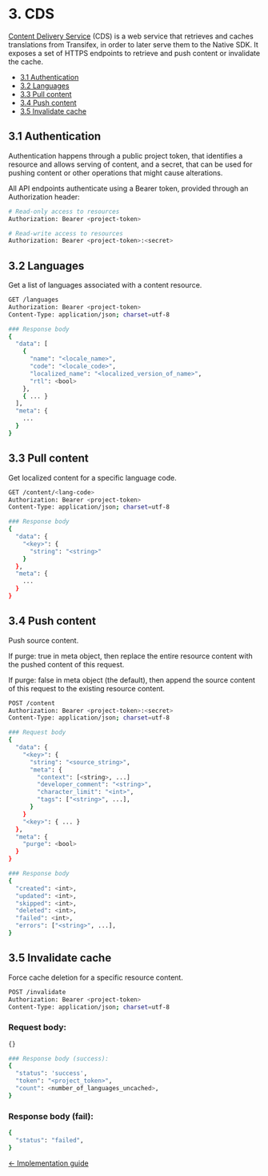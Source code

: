 # 3. CDS

[Content Delivery Service](https://docs.transifex.com/transifex-native-sdk-overview/hosting-translations) (CDS) is a web service that retrieves and caches translations from Transifex, in order to later serve them to the Native SDK. It exposes a set of HTTPS endpoints to retrieve and push content or invalidate the cache.

* [3.1 Authentication](#31-authentication)
* [3.2 Languages](#32-languages)
* [3.3 Pull content](#33-pull-content)
* [3.4 Push content](#34-push-content)
* [3.5 Invalidate cache](#35-invalidate-cache)

## 3.1 Authentication

Authentication happens through a public project token, that identifies a resource and allows serving of content, and a secret, that can be used for pushing content or other operations that might cause alterations.

All API endpoints authenticate using a Bearer token, provided through an Authorization header:

```bash
# Read-only access to resources
Authorization: Bearer <project-token>

# Read-write access to resources
Authorization: Bearer <project-token>:<secret>
```

## 3.2 Languages

Get a list of languages associated with a content resource.

```bash
GET /languages
Authorization: Bearer <project-token>
Content-Type: application/json; charset=utf-8
```

```bash
### Response body
{
  "data": [
    {
      "name": "<locale_name>",
      "code": "<locale_code>",
      "localized_name": "<localized_version_of_name>",
      "rtl": <bool>
    },
    { ... }
  ],
  "meta": {
    ...
  }
}
```

## 3.3 Pull content

Get localized content for a specific language code.

```bash
GET /content/<lang-code>
Authorization: Bearer <project-token>
Content-Type: application/json; charset=utf-8
```

```bash
### Response body
{
  "data": {
    "<key>": {
      "string": "<string>"
    }
  },
  "meta": {
    ...
  }
}
```

## 3.4 Push content

Push source content.

If purge: true in meta object, then replace the entire resource content with the pushed content of this request.

If purge: false in meta object (the default), then append the source content of this request to the existing resource content.

```bash
POST /content
Authorization: Bearer <project-token>:<secret>
Content-Type: application/json; charset=utf-8
```

```bash
### Request body
{
  "data": {
    "<key>": {
      "string": "<source_string>",
      "meta": {
        "context": [<string>, ...]
        "developer_comment": "<string>",
        "character_limit": "<int>",
        "tags": ["<string>", ...],
      }
    }
    "<key>": { ... }
  },
  "meta": {
    "purge": <bool>
  }
}
```

```bash
### Response body
{
  "created": <int>,
  "updated": <int>,
  "skipped": <int>,
  "deleted": <int>,
  "failed": <int>,
  "errors": ["<string>", ...],
}
```

## 3.5 Invalidate cache

Force cache deletion for a specific resource content.

```bash
POST /invalidate
Authorization: Bearer <project-token>
Content-Type: application/json; charset=utf-8
```

### Request body:
```bash
{}
```

```bash
### Response body (success):
{
  "status": 'success',
  "token": "<project_token>",
  "count": <number_of_languages_uncached>,
}
```

### Response body (fail):
```bash
{
  "status": "failed",
}
```

<div class="article-links">
    <a href="implementation_guide.html">← Implementation guide</a>
</div>
